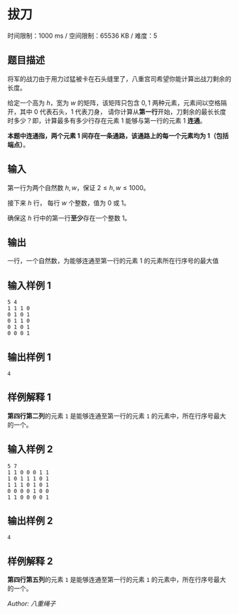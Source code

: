 # 拔刀

时间限制：1000 ms / 空间限制：65536 KB / 难度：5

## 题目描述

将军的战刀由于用力过猛被卡在石头缝里了，八重宫司希望你能计算出战刀剩余的长度。

给定一个高为 $h$，宽为 $w$ 的矩阵，该矩阵只包含 $0,1$ 两种元素，元素间以空格隔开，其中 $0$ 代表石头，$1$ 代表刀身， 请你计算从**第一行**开始，刀剩余的最长长度时多少？即，计算最多有多少行存在元素 $1$ 能够与第一行的元素  $1$ **连通**。

**本题中连通指，两个元素 $1$ 间存在一条通路，该通路上的每一个元素均为 $1$（包括端点）**。

## 输入

第一行为两个自然数 $h, w$，保证 $2 \le h, w  \le 1000$。

接下来 $h$ 行， 每行 $w$ 个整数，值为 $0$ 或 $1$。

确保这 $h$ 行中的第一行**至少**存在一个整数 $1$。

## 输出

一行，一个自然数，为能够连通至第一行的元素 $1$ 的元素所在行序号的最大值

## 输入样例 1

    5 4
    1 1 1 0
    0 1 0 1
    0 1 1 0
    0 1 0 1
    0 0 0 1

## 输出样例 1

    4

## 样例解释 1

 **第四行第二列**的元素 `1` 是能够连通至第一行的元素 `1` 的元素中，所在行序号最大的一个。

## 输入样例 2

    5 7
    1 1 0 0 0 1 1
    1 0 1 1 1 0 1
    1 1 1 0 1 0 1
    0 0 0 0 1 0 0
    1 1 0 0 0 0 1

## 输出样例 2

    4

## 样例解释 2

 **第四行第五列**的元素 `1` 是能够连通至第一行的元素 `1` 的元素中，所在行序号最大的一个。

*Author: 八重绳子*
